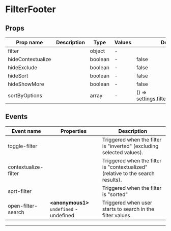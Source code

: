 # FilterFooter

## Props

| Prop name         | Description | Type    | Values | Default                                |
| ----------------- | ----------- | ------- | ------ | -------------------------------------- |
| filter            |             | object  | -      |                                        |
| hideContextualize |             | boolean | -      | false                                  |
| hideExclude       |             | boolean | -      | false                                  |
| hideSort          |             | boolean | -      | false                                  |
| hideShowMore      |             | boolean | -      | false                                  |
| sortByOptions     |             | array   | -      | () =&gt; settings.filter.sortByOptions |

## Events

| Event name           | Properties                                     | Description                                                                     |
| -------------------- | ---------------------------------------------- | ------------------------------------------------------------------------------- |
| toggle-filter        |                                                | Triggered when the filter is "inverted" (excluding selected values).            |
| contextualize-filter |                                                | Triggered when the filter is "contextualized" (relative to the search results). |
| sort-filter          |                                                | Triggered when the filter is "sorted"                                           |
| open-filter-search   | **&lt;anonymous1&gt;** `undefined` - undefined | Triggered when user starts to search in the filter values.                      |

---
